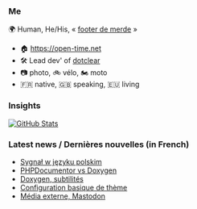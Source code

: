### Me

🌍 Human, He/His, « [footer de merde](https://open-time.net/post/2013/07/17/La-veritable-histoire-du-Footer-de-merde-) » 
* 🏠 https://open-time.net 
* 🛠️ Lead dev' of [dotclear](https://git.dotclear.org/dev/dotclear)
* 📷 photo, 🚲 vélo, 🏍️ moto 
* 🇫🇷 native, 🇬🇧 speaking, 🇪🇺 living

### Insights

[![GitHub Stats](https://github-readme-stats-sigma-five.vercel.app/api?username=franck-paul)](https://github.com/franck-paul)

### Latest news / Dernières nouvelles (in French)

<!-- BLOG-POST-LIST:START -->
- [Sygnał w języku polskim](https://open-time.net/post/2025/07/21/Sygna-w-jzyku-polskim)
- [PHPDocumentor vs Doxygen](https://open-time.net/post/2025/07/20/PHPDocumentor-vs-Doxygen)
- [Doxygen, subtilités](https://open-time.net/post/2025/07/19/Doxygen-subtilites)
- [Configuration basique de thème](https://open-time.net/post/2025/07/18/Configuration-basique-de-theme)
- [Média externe, Mastodon](https://open-time.net/post/2025/07/17/Media-externe-Mastodon)
<!-- BLOG-POST-LIST:END -->
